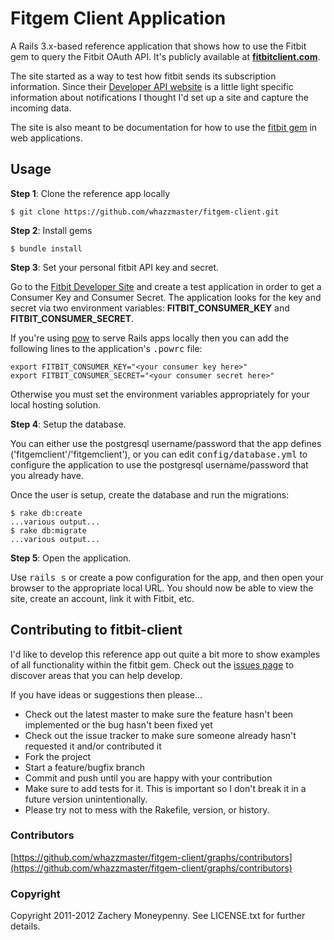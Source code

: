 # Fitgem Client Application #

A Rails 3.x-based reference application that shows how to use the Fitbit gem to query the Fitbit OAuth API. It's publicly available at **[fitbitclient.com](http://fitbitclient.com)**.

The site started as a way to test how fitbit sends its subscription information.  Since their [Developer API website](http://wiki.fitbit.com/display/API/Subscriptions-API) is a little light specific information about notifications I thought I'd set up a site and capture the incoming data.

The site is also meant to be documentation for how to use the [fitbit gem](https://github.com/whazzmaster/fitbit) in web applications.

## Usage

**Step 1**: Clone the reference app locally

~~~~
$ git clone https://github.com/whazzmaster/fitgem-client.git
~~~~

**Step 2**: Install gems

~~~~
$ bundle install
~~~~

**Step 3**: Set your personal fitbit API key and secret.

Go to the [Fitbit Developer Site](http://dev.fitbit.com) and create a test application in order to get a Consumer Key and Consumer Secret. The application looks for the key and secret via two environment variables: **FITBIT\_CONSUMER\_KEY** and **FITBIT\_CONSUMER\_SECRET**.

If you're using [pow](http://pow.cx) to serve Rails apps locally then you can add the following lines to the application's <tt>.powrc</tt> file:

~~~~
export FITBIT_CONSUMER_KEY="<your consumer key here>"
export FITBIT_CONSUMER_SECRET="<your consumer secret here>"
~~~~

Otherwise you must set the environment variables appropriately for your local hosting solution.

**Step 4**: Setup the database.

You can either use the postgresql username/password that the app defines ('fitgemclient'/'fitgemclient'), or you can edit <tt>config/database.yml</tt> to configure the application to use the postgresql username/password that you already have.

Once the user is setup, create the database and run the migrations:

~~~~
$ rake db:create
...various output...
$ rake db:migrate
...various output...
~~~~

**Step 5**: Open the application.

Use <tt>rails s</tt> or create a pow configuration for the app, and then open your browser to the appropriate local URL.  You should now be able to view the site, create an account, link it with Fitbit, etc.

##  Contributing to fitbit-client

I'd like to develop this reference app out quite a bit more to show examples of all functionality within the fitbit gem.  Check out the [issues page](https://github.com/whazzmaster/fitgem-client/issues) to discover areas that you can help develop.

If you have ideas or suggestions then please...

* Check out the latest master to make sure the feature hasn't been implemented or the bug hasn't been fixed yet
* Check out the issue tracker to make sure someone already hasn't requested it and/or contributed it
* Fork the project
* Start a feature/bugfix branch
* Commit and push until you are happy with your contribution
* Make sure to add tests for it. This is important so I don't break it in a future version unintentionally.
* Please try not to mess with the Rakefile, version, or history.

### Contributors

[https://github.com/whazzmaster/fitgem-client/graphs/contributors](https://github.com/whazzmaster/fitgem-client/graphs/contributors)

### Copyright

Copyright 2011-2012 Zachery Moneypenny. See LICENSE.txt for further details.